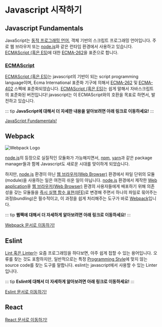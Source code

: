 # Javascript 시작하기

## Javascript Fundamentals

JavaScript는 [동적 프로그래밍 언어](https://developer.mozilla.org/en-US/docs/Glossary/Dynamic_programming_language), 객체 기반의 스크립트 프로그래밍 언어입니다. 주로 웹 브라우저 또는 [node.js](https://nodejs.org/)와 같은 런타임 환경에서 사용하고 있습니다.
[ECMAScript (혹은 ES)](https://en.wikipedia.org/wiki/ECMAScript)에 대한 [ECMA-262](https://tc39.github.io/ecma262/)을 표준으로 합니다.

### [ECMAScript](https://en.wikipedia.org/wiki/ECMAScript)

[ECMAScript (혹은 ES)](https://en.wikipedia.org/wiki/ECMAScript)는 javascript의 기반이 되는 script programming language이며, Ecma International 표준화 기구에 의해서 [ECMA-262](https://tc39.github.io/ecma262/) 및 [ECMA-402](https://tc39.github.io/ecma402/) 스펙에 표준화되었습니다. [ECMAScript (혹은 ES)](https://en.wikipedia.org/wiki/ECMAScript)는 쉽게 말해서 자바스크립트의 표준화된 버전입니다! javascript는 이 ECMAScript와의 호환을 목표로 하면서, 발전하고 있습니다.

::: tip
**JavaScript에 대해서 더 자세한 내용을 알아보려면 아래 링크로 이동하세요!**
:::

[JavaScript Fundamentals!](/javascript/fundamentals.html)

## Webpack

![Webpack Logo](https://raw.githubusercontent.com/webpack/media/master/logo/logo-on-white-bg.png "Webpack Logo")

[node.js](https://nodejs.org/)의 등장으로 실질적인 모듈화가 가능해지면서,
[npm](https://www.npmjs.com/), [yarn](https://yarnpkg.com/)과 같은 package manager들과 함께 Javascript도 새로운 시대를 맞이하게 되었습니다.

하지만, [node.js](https://nodejs.org/) 환경이 아닌 [웹 브라우저(Web Browser)](https://ko.wikipedia.org/wiki/%EC%9B%B9_%EB%B8%8C%EB%9D%BC%EC%9A%B0%EC%A0%80) 환경에서 파일 단위의 모듈(module)을 사용하는 일은 여전히 쉬운 일이 아닙니다. [node.js](https://nodejs.org/) 환경에서 제작한 [Web application](https://en.wikipedia.org/wiki/Web_application)을 [웹 브라우저(Web Browser)](https://ko.wikipedia.org/wiki/%EC%9B%B9_%EB%B8%8C%EB%9D%BC%EC%9A%B0%EC%A0%80) 환경의 사용자들에게 배포하기 위해 의존성을 갖는 모듈들을 [즉시 실행 함수 표현(IIFE)](https://developer.mozilla.org/docs/Glossary/IIFE)로 변경해 주면서 하나의 파일로 묶어주는 과정(bundling)은 필수적이고, 이 과정을 쉽게 처리해주는 도구가 바로 [Webpack](https://webpack.js.org/)입니다.

::: tip
**웹팩에 대해서 더 자세하게 알아보려면 아래 링크로 이동하세요!**
:::

[Webpack 문서로 이동하기!](/javascript/webpack.html)

## Eslint

[Lint 혹은 Linter](https://en.wikipedia.org/wiki/Lint_(software))는 요즘 프로그래밍을 하다보면, 아주 쉽게 접할 수 있는 용어입니다.
오류를 찾는 것도 포함하지만, 일반적으로는 특정 [Programming Style](https://en.wikipedia.org/wiki/Programming_style)에 맞지 않는 source code를 찾는 도구를 말합니다.
eslint는 javascript에서 사용할 수 있는 Linter입니다.

::: tip
**Eslint에 대해서 더 자세하게 알아보려면 아래 링크로 이동하세요!**
:::

[Eslint 문서로 이동하기!](/javascript/eslint.html)

## React

[React 문서로 이동하기!](/javascript/react.html)
